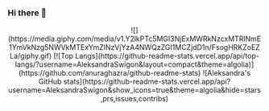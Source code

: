 ### Hi there 🖖

<p align="center">
![](https://media.giphy.com/media/v1.Y2lkPTc5MGI3NjExMWRkNzcxMTRlNmE1YmVkNzg5NWVkMTExYmZlNzVjYzA4NWQzZGI1MCZjdD1n/FsogHRKZoEZLa/giphy.gif)
[![Top Langs](https://github-readme-stats.vercel.app/api/top-langs/?username=AleksandraSwigon&layout=compact&theme=algolia)](https://github.com/anuraghazra/github-readme-stats)
![Aleksandra's GitHub stats](https://github-readme-stats.vercel.app/api?username=AleksandraSwigon&show_icons=true&theme=algolia&hide=stars,prs,issues,contribs)
</p>





<!--


**AleksandraSwigon/AleksandraSwigon** is a ✨ _special_ ✨ repository because its `README.md` (this file) appears on your GitHub profile.

Here are some ideas to get you started:

- 🔭 I’m currently working on ...
- 🌱 I’m currently learning ...
- 👯 I’m looking to collaborate on ...
- 🤔 I’m looking for help with ...
- 💬 Ask me about ...
- 📫 How to reach me: ...
- 😄 Pronouns: ...
- ⚡ Fun fact: ...
-->

